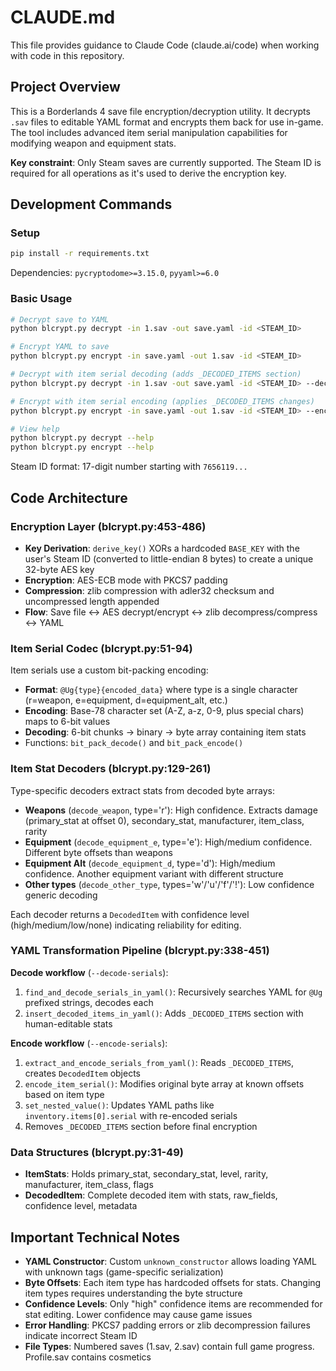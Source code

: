 # CLAUDE.md

This file provides guidance to Claude Code (claude.ai/code) when working with code in this repository.

## Project Overview

This is a Borderlands 4 save file encryption/decryption utility. It decrypts `.sav` files to editable YAML format and encrypts them back for use in-game. The tool includes advanced item serial manipulation capabilities for modifying weapon and equipment stats.

**Key constraint**: Only Steam saves are currently supported. The Steam ID is required for all operations as it's used to derive the encryption key.

## Development Commands

### Setup

```bash
pip install -r requirements.txt
```

Dependencies: `pycryptodome>=3.15.0`, `pyyaml>=6.0`

### Basic Usage

```bash
# Decrypt save to YAML
python blcrypt.py decrypt -in 1.sav -out save.yaml -id <STEAM_ID>

# Encrypt YAML to save
python blcrypt.py encrypt -in save.yaml -out 1.sav -id <STEAM_ID>

# Decrypt with item serial decoding (adds _DECODED_ITEMS section)
python blcrypt.py decrypt -in 1.sav -out save.yaml -id <STEAM_ID> --decode-serials

# Encrypt with item serial encoding (applies _DECODED_ITEMS changes)
python blcrypt.py encrypt -in save.yaml -out 1.sav -id <STEAM_ID> --encode-serials

# View help
python blcrypt.py decrypt --help
python blcrypt.py encrypt --help
```

Steam ID format: 17-digit number starting with `7656119...`

## Code Architecture

### Encryption Layer (blcrypt.py:453-486)

- **Key Derivation**: `derive_key()` XORs a hardcoded `BASE_KEY` with the user's Steam ID (converted to little-endian 8 bytes) to create a unique 32-byte AES key
- **Encryption**: AES-ECB mode with PKCS7 padding
- **Compression**: zlib compression with adler32 checksum and uncompressed length appended
- **Flow**: Save file ↔ AES decrypt/encrypt ↔ zlib decompress/compress ↔ YAML

### Item Serial Codec (blcrypt.py:51-94)

Item serials use a custom bit-packing encoding:
- **Format**: `@Ug{type}{encoded_data}` where type is a single character (r=weapon, e=equipment, d=equipment_alt, etc.)
- **Encoding**: Base-78 character set (A-Z, a-z, 0-9, plus special chars) maps to 6-bit values
- **Decoding**: 6-bit chunks → binary → byte array containing item stats
- Functions: `bit_pack_decode()` and `bit_pack_encode()`

### Item Stat Decoders (blcrypt.py:129-261)

Type-specific decoders extract stats from decoded byte arrays:

- **Weapons** (`decode_weapon`, type='r'): High confidence. Extracts damage (primary_stat at offset 0), secondary_stat, manufacturer, item_class, rarity
- **Equipment** (`decode_equipment_e`, type='e'): High/medium confidence. Different byte offsets than weapons
- **Equipment Alt** (`decode_equipment_d`, type='d'): High/medium confidence. Another equipment variant with different structure
- **Other types** (`decode_other_type`, types='w'/'u'/'f'/'!'): Low confidence generic decoding

Each decoder returns a `DecodedItem` with confidence level (high/medium/low/none) indicating reliability for editing.

### YAML Transformation Pipeline (blcrypt.py:338-451)

**Decode workflow** (`--decode-serials`):
1. `find_and_decode_serials_in_yaml()`: Recursively searches YAML for `@Ug` prefixed strings, decodes each
2. `insert_decoded_items_in_yaml()`: Adds `_DECODED_ITEMS` section with human-editable stats

**Encode workflow** (`--encode-serials`):
1. `extract_and_encode_serials_from_yaml()`: Reads `_DECODED_ITEMS`, creates `DecodedItem` objects
2. `encode_item_serial()`: Modifies original byte array at known offsets based on item type
3. `set_nested_value()`: Updates YAML paths like `inventory.items[0].serial` with re-encoded serials
4. Removes `_DECODED_ITEMS` section before final encryption

### Data Structures (blcrypt.py:31-49)

- **ItemStats**: Holds primary_stat, secondary_stat, level, rarity, manufacturer, item_class, flags
- **DecodedItem**: Complete decoded item with stats, raw_fields, confidence level, metadata

## Important Technical Notes

- **YAML Constructor**: Custom `unknown_constructor` allows loading YAML with unknown tags (game-specific serialization)
- **Byte Offsets**: Each item type has hardcoded offsets for stats. Changing item types requires understanding the byte structure
- **Confidence Levels**: Only "high" confidence items are recommended for stat editing. Lower confidence may cause game issues
- **Error Handling**: PKCS7 padding errors or zlib decompression failures indicate incorrect Steam ID
- **File Types**: Numbered saves (1.sav, 2.sav) contain full game progress. Profile.sav contains cosmetics

